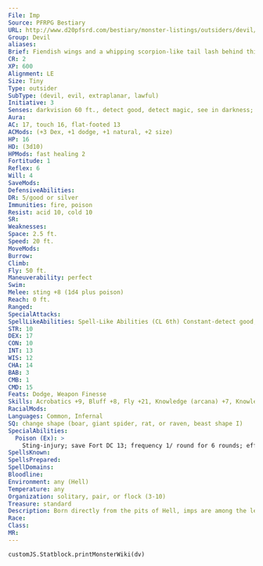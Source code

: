 ```yaml
---
File: Imp
Source: PFRPG Bestiary
URL: http://www.d20pfsrd.com/bestiary/monster-listings/outsiders/devil/imp
Group: Devil
aliases: 
Brief: Fiendish wings and a whipping scorpion-like tail lash behind this diminutive, red-skinned nuisance.
CR: 2
XP: 600
Alignment: LE
Size: Tiny
Type: outsider
SubType: (devil, evil, extraplanar, lawful)
Initiative: 3
Senses: darkvision 60 ft., detect good, detect magic, see in darkness; Perception +7
Aura: 
AC: 17, touch 16, flat-footed 13
ACMods: (+3 Dex, +1 dodge, +1 natural, +2 size)
HP: 16
HD: (3d10)
HPMods: fast healing 2
Fortitude: 1
Reflex: 6
Will: 4
SaveMods: 
DefensiveAbilities: 
DR: 5/good or silver
Immunities: fire, poison
Resist: acid 10, cold 10
SR: 
Weaknesses: 
Space: 2.5 ft.
Speed: 20 ft.
MoveMods: 
Burrow: 
Climb: 
Fly: 50 ft.
Maneuverability: perfect
Swim: 
Melee: sting +8 (1d4 plus poison)
Reach: 0 ft.
Ranged: 
SpecialAttacks: 
SpellLikeAbilities: Spell-Like Abilities (CL 6th) Constant-detect good, detect magic At will-invisibility (self only) 1/day-augury, suggestion (DC 15) 1/week-commune (6 questions, CL 12th)
STR: 10
DEX: 17
CON: 10
INT: 13
WIS: 12
CHA: 14
BAB: 3
CMB: 1
CMD: 15
Feats: Dodge, Weapon Finesse
Skills: Acrobatics +9, Bluff +8, Fly +21, Knowledge (arcana) +7, Knowledge (planes) +7, Perception +7, Spellcraft +7
RacialMods: 
Languages: Common, Infernal
SQ: change shape (boar, giant spider, rat, or raven, beast shape I)
SpecialAbilities:
  Poison (Ex): >
    Sting-injury; save Fort DC 13; frequency 1/ round for 6 rounds; effect 1d2 Dex; cure 1 save. The save DC is Constitution-based, and includes a +2 racial bonus.
SpellsKnown: 
SpellsPrepared: 
SpellDomains: 
Bloodline: 
Environment: any (Hell)
Temperature: any
Organization: solitary, pair, or flock (3-10)
Treasure: standard
Description: Born directly from the pits of Hell, imps are among the least of the true devils; these vicious, manipulative fiends, however, hold an important role in the corruption of mortal souls. Unfettered from the ranks and duties of diabolical armies, imps delight in any opportunity to travel to the Material Plane and subtly tempt mortals toward acts of ever-greater depravity. Willingly serving spellcasters as familiars, imps play the role of dutiful servants, often granting their masters cunning advice and infernal insights. In truth, though, an imp works to deliver souls to Hell, assuring that its master's soul-and as many collateral souls as possible- faces damnation upon death. Imps vary widely in appearance, ranging through a spectrum of bestial traits and grotesque body shapes, though most take the forms of red-skinned, winged humanoids with bulbous features. Such a typical imp stands a mere 2 feet tall, has a 3-foot wingspan, and weighs 10 pounds. One in every thousand imps possesses the ability to communicate telepathically with creatures within 50 feet and the power to change its form into that of any Small or Tiny animal, as per the spell beast shape II. These imp consulars are highly prized by powerful devils, who send them to serve their favored minions or to corrupt mortals with great destinies. An imp consular can be summoned via the Improved Familiar feat, but only by a spellcaster of 8th level or higher. Diabolists tell of other breeds of imps with similarly specialized abilities, but if such creatures truly exist they are an especially rare lot. Unlike most devils, imps often find themselves free and alone on the Material Plane, particularly after they've been summoned to serve as familiars and their masters have perished (often indirectly due to the machinations of the imp itself ). With no way to return home, these imps, freed of their bonds to arcane masters, can become dangerous pests or even leaders of small tribes of savage humanoids like goblins or kobolds.
Race: 
Class: 
MR: 
---
```

```dataviewjs
customJS.Statblock.printMonsterWiki(dv)
```
